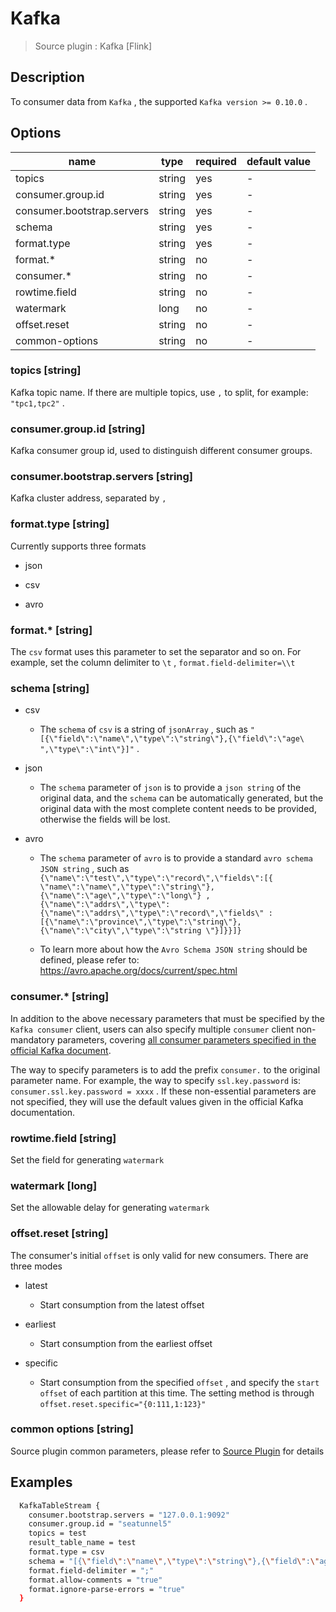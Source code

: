 # Kafka

> Source plugin : Kafka [Flink]

## Description

To consumer data from `Kafka` , the supported `Kafka version >= 0.10.0` .

## Options

| name                       | type   | required | default value |
| -------------------------- | ------ | -------- | ------------- |
| topics                     | string | yes      | -             |
| consumer.group.id          | string | yes      | -             |
| consumer.bootstrap.servers | string | yes      | -             |
| schema                     | string | yes      | -             |
| format.type                | string | yes      | -             |
| format.*                   | string | no       | -             |
| consumer.*                 | string | no       | -             |
| rowtime.field              | string | no       | -             |
| watermark                  | long   | no       | -             |
| offset.reset               | string | no       | -             |
| common-options             | string | no       | -             |

### topics [string]

Kafka topic name. If there are multiple topics, use `,` to split, for example: `"tpc1,tpc2"` .

### consumer.group.id [string]

Kafka consumer group id, used to distinguish different consumer groups.

### consumer.bootstrap.servers [string]

Kafka cluster address, separated by `,`

### format.type [string]

Currently supports three formats

- json

- csv

- avro

### format.* [string]

The `csv` format uses this parameter to set the separator and so on. For example, set the column delimiter to `\t` , `format.field-delimiter=\\t`

### schema [string]

- csv

    - The `schema` of `csv` is a string of `jsonArray` , such as `"[{\"field\":\"name\",\"type\":\"string\"},{\"field\":\"age\ ",\"type\":\"int\"}]"` .

- json

    - The `schema` parameter of `json` is to provide a `json string` of the original data, and the `schema` can be automatically generated, but the original data with the most complete content needs to be provided, otherwise the fields will be lost.

- avro

    - The `schema` parameter of `avro` is to provide a standard `avro schema JSON string` , such as `{\"name\":\"test\",\"type\":\"record\",\"fields\":[{ \"name\":\"name\",\"type\":\"string\"},{\"name\":\"age\",\"type\":\"long\"} ,{\"name\":\"addrs\",\"type\":{\"name\":\"addrs\",\"type\":\"record\",\"fields\" :[{\"name\":\"province\",\"type\":\"string\"},{\"name\":\"city\",\"type\":\"string \"}]}}]}`

    - To learn more about how the `Avro Schema JSON string` should be defined, please refer to: https://avro.apache.org/docs/current/spec.html

### consumer.* [string]

In addition to the above necessary parameters that must be specified by the `Kafka consumer` client, users can also specify multiple `consumer` client non-mandatory parameters, covering [all consumer parameters specified in the official Kafka document](https://kafka.apache.org/documentation.html#consumerconfigs).

The way to specify parameters is to add the prefix `consumer.` to the original parameter name. For example, the way to specify `ssl.key.password` is: `consumer.ssl.key.password = xxxx` . If these non-essential parameters are not specified, they will use the default values given in the official Kafka documentation.

### rowtime.field [string]

Set the field for generating `watermark`

### watermark [long]

Set the allowable delay for generating `watermark`

### offset.reset [string]

The consumer's initial `offset` is only valid for new consumers. There are three modes

- latest

    - Start consumption from the latest offset

- earliest

    - Start consumption from the earliest offset

- specific

    - Start consumption from the specified `offset` , and specify the `start offset` of each partition at this time. The setting method is through `offset.reset.specific="{0:111,1:123}"`

### common options [string]

Source plugin common parameters, please refer to [Source Plugin](./source-plugin.md) for details

## Examples

```bash
  KafkaTableStream {
    consumer.bootstrap.servers = "127.0.0.1:9092"
    consumer.group.id = "seatunnel5"
    topics = test
    result_table_name = test
    format.type = csv
    schema = "[{\"field\":\"name\",\"type\":\"string\"},{\"field\":\"age\",\"type\":\"int\"}]"
    format.field-delimiter = ";"
    format.allow-comments = "true"
    format.ignore-parse-errors = "true"
  }
```
